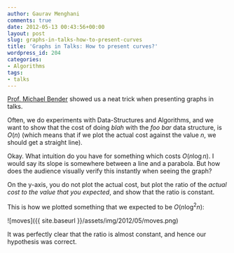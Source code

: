 ```yaml
---
author: Gaurav Menghani
comments: true
date: 2012-05-13 00:43:56+00:00
layout: post
slug: graphs-in-talks-how-to-present-curves
title: 'Graphs in Talks: How to present curves?'
wordpress_id: 204
categories:
- Algorithms
tags:
- talks
---
```


[Prof. Michael Bender](http://www.cs.sunysb.edu/~bender/) showed us a neat trick when presenting graphs in talks.

Often, we do experiments with Data-Structures and Algorithms, and we want to show that the cost of doing _blah_ with the _foo bar_ data structure, is $O(n)$ (which means that if we plot the actual cost against the value $n$, we should get a straight line).

Okay. What intuition do you have for something which costs $O(n\log{n})$. I would say its slope is somewhere between a line and a parabola. But how does the audience visually verify this instantly when seeing the graph?

On the y-axis, you do not plot the actual cost, but plot the ratio of the _actual cost to the value that you expected_, and show that the ratio is constant.

This is how we plotted something that we expected to be $O(n\log^2{n})$:

![moves]({{ site.baseurl }}/assets/img/2012/05/moves.png)

It was perfectly clear that the ratio is almost constant, and hence our hypothesis was correct.
